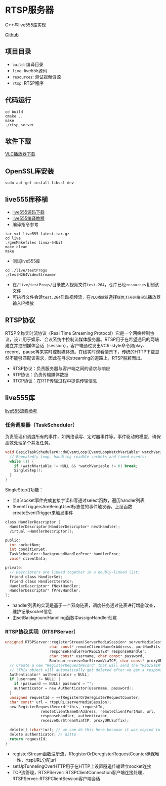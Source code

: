 # RTSP服务器
C++与live555库实现

[Github](https://github.com/BochDu/rtsp-live555-1)

## 项目目录

- `build`: 编译目录
- `live`: live555源码
- `resources`: 测试视频资源
- `rtsp`: RTSP程序

## 代码运行

```
cd build
cmake ..
make
./rtsp_server
```

## 软件下载
[VLC播放器下载](https://www.videolan.org/vlc/index.zh_CN.html)

## OpenSSL库安装
```
sudo apt-get install libssl-dev
```

## live555库移植

- [live555源码下载](www.live555.com/liveMedia/)
- [live555编译教程](https://juejin.cn/post/7458648750766915603)
- 编译指令参考
```
tar vxf live555-latest.tar.gz
cd live
./genMakefiles linux-64bit
make clean
make
```
- 测试live555库
```
cd ./live/testProgs
./testH264VideoStreamer
```
- 在`/live/testProgs/`目录放入视频文件`test.264`，仓库已经`resources`复制该文件
- 可执行文件会读`test.264`启动视频流，在`VLC播放器`选择`媒体`,`打开网络串流`播放器输入IP播放

## RTSP协议

RTSP全称实时流协议（Real Time Streaming Protocol）它是一个网络控制协议，设计用于娱乐、会议系统中控制流媒体服务器。RTSP用于在希望通讯的两端建立并控制媒体会话（session），客户端通过发出VCR-style命令如play、record、pause等来实时控制媒体流。在线实时观看情景下，传统的HTTP下载显然不能够匹配该需求，因此在寻求streaming的道路上，RTSP脱颖而出。

- RTSP协议：负责服务器与客户端之间的请求与响应
- RTP协议：负责传输媒体数据
- RTCP协议：在RTP传输过程中提供传输信息

## live555库

[live555流程参考](https://blog.csdn.net/hey5178/article/details/142629215)

### 任务调度器（TaskScheduler）

负责管理和调度所有的事件，如网络读写、定时器事件等。事件驱动的模型，确保高效处理多个并发任务。

```C
void BasicTaskScheduler0::doEventLoop(EventLoopWatchVariable* watchVariable) {
  // Repeatedly loop, handling readble sockets and timed events:
  while (1) {
    if (watchVariable != NULL && *watchVariable != 0) break;
    SingleStep();
  }
}
```

SingleStep()功能：
- 监听socket事件完成套接字读和写通过select函数，遍历handler列表
- fEventTriggersAreBeingUsed标志位的事件触发器，上层函数createEventTrigger来触发事件

```C
class HandlerDescriptor {
  HandlerDescriptor(HandlerDescriptor* nextHandler);
  virtual ~HandlerDescriptor();

public:
  int socketNum;
  int conditionSet;
  TaskScheduler::BackgroundHandlerProc* handlerProc;
  void* clientData;

private:
  // Descriptors are linked together in a doubly-linked list:
  friend class HandlerSet;
  friend class HandlerIterator;
  HandlerDescriptor* fNextHandler;
  HandlerDescriptor* fPrevHandler;
};
```
- handler列表的实现是基于一个双向链表，调度任务通过链表进行增删改查，维护记录socket信息
- 由setBackgroundHandling函数中assignHandler创建

### RTSP协议实现（RTSPServer）

```C
unsigned RTSPServer::registerStream(ServerMediaSession* serverMediaSession,
				    char const* remoteClientNameOrAddress, portNumBits remoteClientPortNum,
				    responseHandlerForREGISTER* responseHandler,
				    char const* username, char const* password,
				    Boolean receiveOurStreamViaTCP, char const* proxyURLSuffix) {
  // Create a new "RegisterRequestRecord" that will send the "REGISTER" command.
  // (This object will automatically get deleted after we get a response to the "REGISTER" command, or if we're deleted.)
  Authenticator* authenticator = NULL;
  if (username != NULL) {
    if (password == NULL) password = "";
    authenticator = new Authenticator(username, password);
  }
  unsigned requestId = ++fRegisterOrDeregisterRequestCounter;
  char const* url = rtspURL(serverMediaSession);
  new RegisterRequestRecord(*this, requestId,
			    remoteClientNameOrAddress, remoteClientPortNum, url,
			    responseHandler, authenticator,
			    receiveOurStreamViaTCP, proxyURLSuffix);
  
  delete[] (char*)url; // we can do this here because it was copied to the "RegisterRequestRecord" 
  delete authenticator; // ditto
  return requestId;
}
```
- registerStream函数注册流，fRegisterOrDeregisterRequestCounter确保唯一性，rtspURL分配url
- setUpTunnelingOverHTTP用于在HTTP上设置隧道传输建立socket连接
- TCP流管理，RTSPServer::RTSPClientConnection客户端连接处理，RTSPServer::RTSPClientSession客户端会话
